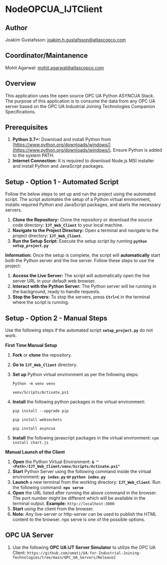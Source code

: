 # NodeOPCUA_IJTClient

## Author
Joakim Gustafsson: joakim.h.gustafsson@atlascopco.com

## Coordinator/Maintanence
Mohit Agarwal: mohit.agarwal@atlascopco.com

## Overview
This application uses the open source OPC UA Python ASYNCUA Stack. The purpose of this application is to consume the data from any OPC UA server based on the OPC UA Industrial Joining Technologies Companion Specifications.

## Prerequisites
1. **Python 3.7+:** Download and install Python from [https://www.python.org/downloads/windows/](https://www.python.org/downloads/windows/). Ensure Python is added to the system PATH.
2. **Internet Connection:** It is required to download Node.js MSI installer and install Python and JavaScript packages.
  
## Setup - Option 1 - Automated Script
Follow the below steps to set up and run the project using the automated script. The script automates the setup of a Python virtual environment, installs required Python and JavaScript packages, and starts the necessary servers.
1. **Clone the Repository:** Clone the repository or download the source code directory: **`IJT_Web_Client`** to your local machine.
2. **Navigate to the Project Directory:** Open a terminal and navigate to the project directory: **`IJT_Web_Client`**.
3. **Run the Setup Script:** Execute the setup script by running **`python setup_project.py`**
   
**Information:** Once the setup is complete, the script will **automatically** start both the Python server and the live server. Follow these steps to use the project:
1. **Access the Live Server:** The script will automatically open the live server URL in your default web browser.
2. **Interact with the Python Server:** The Python server will be running in the background, ready to handle requests.
3. **Stop the Servers:** To stop the servers, press **`Ctrl+C`** in the terminal where the script is running.

## Setup - Option 2 - Manual Steps
Use the following steps if the automated script **`setup_project.py`** do not work.

**First Time Manual Setup**

1. **Fork** or **clone** the repository.
2. **Go to** **`IJT_Web_Client`** directory.
3. **Set up** Python virtual environment as per the following steps:
     
     `Python -m venv venv`

     `venv/Scripts/Activate.ps1` 

4. **Install** the following python packages in the virtual environment:

     `pip install --upgrade pip`

     `pip install websockets`

     `pip install asyncua`
5. **Install** the following javascript packages in the virtual environment:
     `npm install chart.js`

**Manual Launch of the Client**
1. **Open** the Python Virtual Environment: **`& "<Path>/IJT_Web_Client/venv/Scripts/Activate.ps1"`**
3. **Start** Python Server using the following command inside the virtual environment: **`py index.py` or `python index.py`**
4. **Launch** a new terminal from the working directory: **`IJT_Web_Client`**. Run the following command: **`npx serve`**    
6. **Open** the URL listed after running the above command in the browser. The port number might be different which will be available in the terminal output. **Example:** `http://localhost:3000`
7. **Start** using the client from the browser.
8. **Note:** Any live-server or http-server can be used to publish the HTML content to the browser. npx serve is one of the possible options.

## OPC UA Server
1. Use the following **OPC UA IJT Server Simulator** to utilize the OPC UA Client: `https://github.com/umati/UA-for-Industrial-Joining-Technologies/tree/main/OPC_UA_Servers/Release2`
